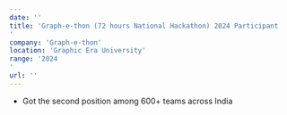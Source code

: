 ```yaml
---
date: ''
title: 'Graph-e-thon (72 hours National Hackathon) 2024 Participant
'
company: 'Graph-e-thon'
location: 'Graphic Era University'
range: '2024
'
url: ''
---
```


-   Got the second position among 600+ teams across India




